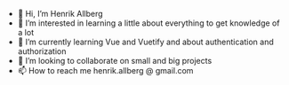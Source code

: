 - 👋 Hi, I’m Henrik Allberg
- 👀 I’m interested in learning a little about everything to get knowledge of a lot
- 🌱 I’m currently learning Vue and Vuetify and about authentication and authorization
- 💞️ I’m looking to collaborate on small and big projects
- 📫 How to reach me henrik.allberg @ gmail.com

<!---
Henke1983/Henke1983 is a ✨ special ✨ repository because its `README.md` (this file) appears on your GitHub profile.
You can click the Preview link to take a look at your changes.
--->
